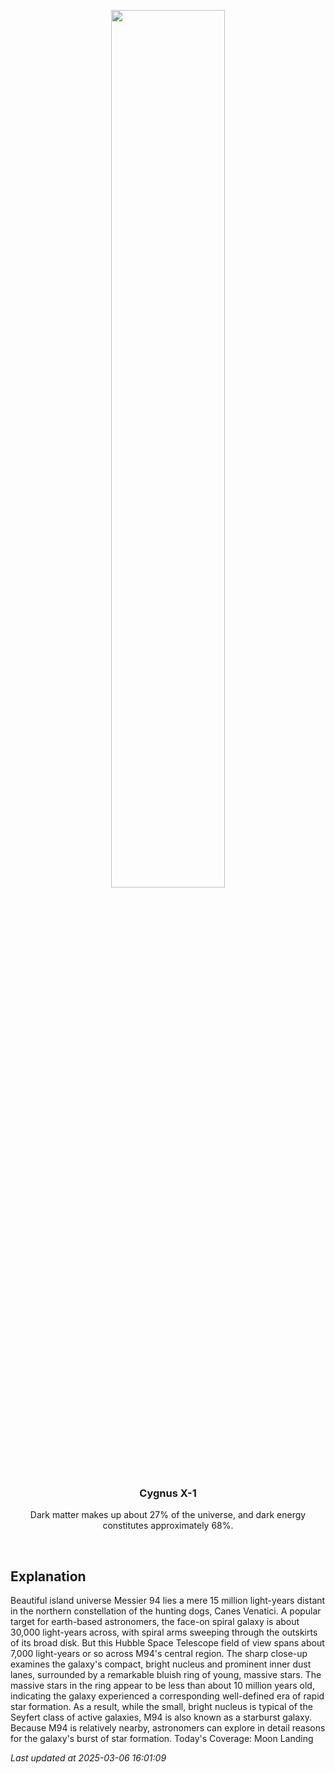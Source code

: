 <p align='center'>
    <img src='https://apod.nasa.gov/apod/image/2503/M94_hst1542a.jpg' width='60%' />
    <h3 align="center">Cygnus X-1</h3>
    <p align="center">Dark matter makes up about 27% of the universe, and dark energy constitutes approximately 68%.</p>
</p>
<br/>

Explanation
--
Beautiful island universe Messier 94 lies a mere 15 million light-years distant in the northern constellation of the hunting dogs, Canes Venatici. A popular target for earth-based astronomers, the face-on spiral galaxy is about 30,000 light-years across, with spiral arms sweeping through the outskirts of its broad disk. But this Hubble Space Telescope field of view spans about 7,000 light-years or so across M94's central region. The sharp close-up examines the galaxy's compact, bright nucleus and prominent inner dust lanes, surrounded by a remarkable bluish ring of young, massive stars. The massive stars in the ring appear to be less than about 10 million years old, indicating the galaxy experienced a corresponding well-defined era of rapid star formation. As a result, while the small, bright nucleus is typical of the Seyfert class of active galaxies, M94 is also known as a starburst galaxy. Because M94 is relatively nearby, astronomers can explore in detail reasons for the galaxy's burst of star formation.  Today's Coverage: Moon Landing


*Last updated at 2025-03-06 16:01:09*

